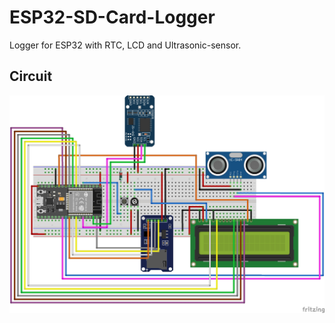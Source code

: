 # ESP32-SD-Card-Logger

Logger for ESP32 with RTC, LCD and Ultrasonic-sensor.

## Circuit

![Alt text](./graphics/Circuit.jpg)

